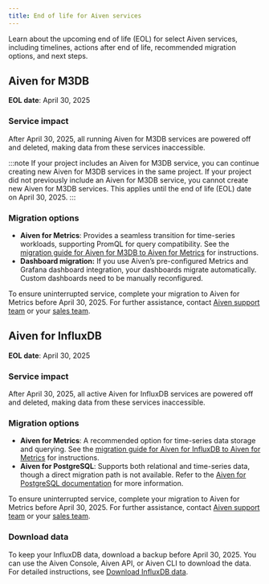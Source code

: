 ```yaml
---
title: End of life for Aiven services
---
```


Learn about the upcoming end of life (EOL) for select Aiven services, including timelines, actions after end of life, recommended migration options, and next steps.

## Aiven for M3DB

**EOL date**: April 30, 2025

### Service impact

After April 30, 2025, all running Aiven for M3DB
services are powered off and deleted, making data from these services inaccessible.

:::note
If your project includes an Aiven for M3DB service, you can continue creating new
Aiven for M3DB services in the same project. If your project did not previously include
an Aiven for M3DB service, you cannot create new Aiven for M3DB services. This applies
until the end of life (EOL) date on April 30, 2025.
:::

### Migration options

- **Aiven for Metrics**: Provides a seamless transition for time-series workloads,
  supporting PromQL for query compatibility. See the
  [migration guide for Aiven for M3DB to Aiven for Metrics](https://aiven.io/docs/products/metrics/howto/migrate-m3db-thanos)
  for instructions.
- **Dashboard migration:** If you use Aiven’s pre-configured Metrics and Grafana dashboard
  integration, your dashboards migrate automatically. Custom dashboards need to be
  manually reconfigured.

To ensure uninterrupted service, complete your migration to Aiven for Metrics before
April 30, 2025. For further assistance, contact
[Aiven support team](mailto:support@aiven.io) or your [sales team](mailto:sales@aiven.io).

## Aiven for InfluxDB

**EOL date**: April 30, 2025

### Service impact

After April 30, 2025, all active Aiven for InfluxDB services are powered off and
deleted, making data from these services inaccessible.

### Migration options

- **Aiven for Metrics**: A recommended option for time-series data storage and querying.
  See the
  [migration guide for Aiven for InfluxDB to Aiven for Metrics](/docs/products/metrics/howto/migrate-influxdb-thanos)
  for instructions.
- **Aiven for PostgreSQL**: Supports both relational and time-series data, though a
  direct migration path is not available. Refer to the
  [Aiven for PostgreSQL documentation](/docs/products/postgresql) for
  more information.

To ensure uninterrupted service, complete your migration to Aiven for Metrics before
April 30, 2025. For further assistance, contact
[Aiven support team](mailto:support@aiven.io) or your [sales team](mailto:sales@aiven.io).

### Download data

To keep your InfluxDB data, download a backup before April 30, 2025. You can use the
Aiven Console, Aiven API, or Aiven CLI to download the data. For detailed instructions,
see [Download InfluxDB data](/docs/products/metrics/howto/download-influxdb-data).
